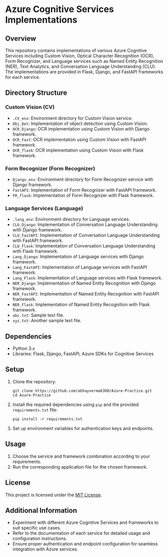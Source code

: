 # Azure Cognitive Services Implementations

## Overview
This repository contains implementations of various Azure Cognitive Services including Custom Vision, Optical Character Recognition (OCR), Form Recognizer, and Language services such as Named Entity Recognition (NER), Text Analytics, and Conversation Language Understanding (CLU). The implementations are provided in Flask, Django, and FastAPI frameworks for each service.

## Directory Structure

### Custom Vision (CV)
- `.CV_env`: Environment directory for Custom Vision service.
- `Obj_Det`: Implementation of object detection using Custom Vision.
- `OCR_Django`: OCR implementation using Custom Vision with Django framework.
- `OCR_Fast`: OCR implementation using Custom Vision with FastAPI framework.
- `OCR_flask`: OCR implementation using Custom Vision with Flask framework.

### Form Recognizer (Form Recognizer)
- `Django_env`: Environment directory for Form Recognizer service with Django framework.
- `FastAPI`: Implementation of Form Recognizer with FastAPI framework.
- `FR_flask`: Implementation of Form Recognizer with Flask framework.

### Language Services (Language)
- `.lang_env`: Environment directory for Language services.
- `CLU_Django`: Implementation of Conversation Language Understanding with Django framework.
- `CLU_FastAPI`: Implementation of Conversation Language Understanding with FastAPI framework.
- `CLU_Flask`: Implementation of Conversation Language Understanding with Flask framework.
- `Lang_Django`: Implementation of Language services with Django framework.
- `Lang_FastAPI`: Implementation of Language services with FastAPI framework.
- `Lang_Flask`: Implementation of Language services with Flask framework.
- `NER_Django`: Implementation of Named Entity Recognition with Django framework.
- `NER_FastAPI`: Implementation of Named Entity Recognition with FastAPI framework.
- `NER_Flask`: Implementation of Named Entity Recognition with Flask framework.
- `abc.txt`: Sample text file.
- `xyz.txt`: Another sample text file.

## Dependencies
- Python 3.x
- Libraries: Flask, Django, FastAPI, Azure SDKs for Cognitive Services

## Setup
1. Clone the repository:

    ```
    git clone https://github.com/abhayverma6300/Azure-Practice.git
    cd Azure-Practice
    ```

2. Install the required dependencies using `pip` and the provided `requirements.txt` file:

    ```
    pip install -r requirements.txt
    ```
3. Set up environment variables for authentication keys and endpoints.

## Usage
1. Choose the service and framework combination according to your requirements.
2. Run the corresponding application file for the chosen framework.

## License
This project is licensed under the [MIT License](LICENSE).

## Additional Information
- Experiment with different Azure Cognitive Services and frameworks to suit specific use cases.
- Refer to the documentation of each service for detailed usage and configuration instructions.
- Ensure proper authentication and endpoint configuration for seamless integration with Azure services.
